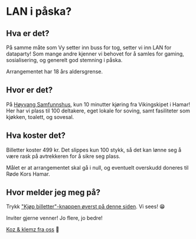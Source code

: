 # LAN i påska?

## Hva er det?
På samme måte som Vy setter inn buss for tog, setter vi inn LAN for dataparty! Som mange andre kjenner vi behovet for å samles for gaming, sosialisering, og generelt god stemning i påska.

Arrangementet har 18 års aldersgrense.

## Hvor er det?
På [Høyvang Samfunnshus](https://maps.app.goo.gl/aAfytFrVm4kqSrLd7), kun 10 minutter kjøring fra Vikingskipet i Hamar! Her har vi plass til 100 deltakere, eget lokale for soving, samt fasiliteter som kjøkken, toalett, og sovesal.

## Hva koster det?
Billetter koster 499 kr. Det slippes kun 100 stykk, så det kan lønne seg å være rask på avtrekkeren for å sikre seg plass.

Målet er at arrangementet skal gå i null, og eventuelt overskudd doneres til Røde Kors Hamar.

## Hvor melder jeg meg på?
Trykk ["Kjøp billetter"-knappen øverst på denne siden](https://www.sharptickets.net/event/placeholder). Vi sees! 😁

Inviter gjerne venner! Jo flere, jo bedre!

[Koz & klemz fra oss](hvem.html) 💖
